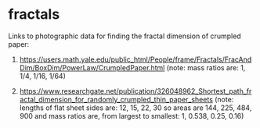 # fractals

Links to photographic data for finding the fractal dimension of crumpled paper:

1) https://users.math.yale.edu/public_html/People/frame/Fractals/FracAndDim/BoxDim/PowerLaw/CrumpledPaper.html
(note: mass ratios are: 1, 1/4, 1/16, 1/64)

2) https://www.researchgate.net/publication/326048962_Shortest_path_fractal_dimension_for_randomly_crumpled_thin_paper_sheets
(note: lengths of flat sheet sides are: 12, 15, 22, 30 so areas are 144, 225, 484, 900 and mass ratios are, from largest to smallest: 1, 0.538, 0.25, 0.16)
